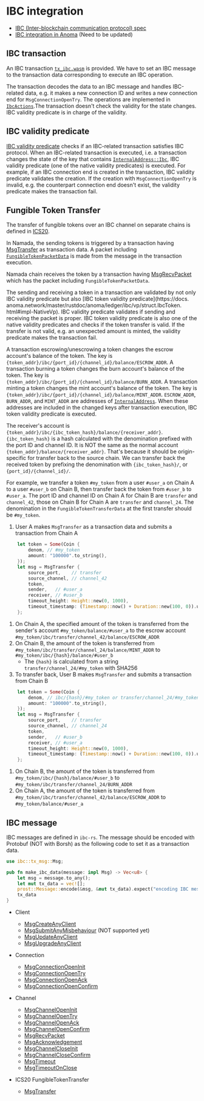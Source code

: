 # IBC integration

* [IBC (Inter-blockchain communication protocol) spec](https://github.com/cosmos/ibc)
* [IBC integration in Anoma](https://github.com/anoma/anoma/blob/yuji/design_ibc/docs/src/explore/design/ledger/ibc.md) (Need to be updated)

## IBC transaction
An IBC transaction [`tx_ibc.wasm`](https://github.com/anoma/anoma/blob/fd4b7ab36929f47369ae82c82966891cb0ccc625/wasm/wasm_source/src/lib.rs#L224-L233) is provided. We have to set an IBC message to the transaction data corresponding to execute an IBC operation.

The transaction decodes the data to an IBC message and handles IBC-related data, e.g. it makes a new connection ID and writes a new connection end for `MsgConnectionOpenTry`. The operations are implemented in [`IbcActions`](https://docs.anoma.network/master/rustdoc/anoma/ledger/ibc/handler/trait.IbcActions.html).The transaction doesn't check the validity for the state changes. IBC validity predicate is in charge of the validity.

## IBC validity predicate
[IBC validity predicate](https://docs.anoma.network/master/rustdoc/anoma/ledger/ibc/vp/struct.Ibc.html#impl-NativeVp) checks if an IBC-related transaction satisfies IBC protocol. When an IBC-related transaction is executed, i.e. a transaction changes the state of the key that contains [`InternalAddress::Ibc`](https://docs.anoma.network/master/rustdoc/anoma/types/address/enum.InternalAddress.html#variant.Ibc), IBC validity predicate (one of the native validity predicates) is executed. For example, if an IBC connection end is created in the transaction, IBC validity predicate validates the creation. If the creation with `MsgConnectionOpenTry` is invalid, e.g. the counterpart connection end doesn't exist, the validity predicate makes the transaction fail.

## Fungible Token Transfer
The transfer of fungible tokens over an IBC channel on separate chains is defined in [ICS20](https://github.com/cosmos/ibc/blob/master/spec/app/ics-020-fungible-token-transfer/README.md).

In Namada, the sending tokens is triggered by a transaction having [MsgTransfer](https://github.com/informalsystems/ibc-rs/blob/0a952b295dbcf67bcabb79ce57ce92c9c8d7e5c6/modules/src/applications/ics20_fungible_token_transfer/msgs/transfer.rs#L20-L37) as transaction data. A packet including [`FungibleTokenPacketData`](https://docs.anoma.network/master/rustdoc/anoma/types/ibc/data/struct.FungibleTokenPacketData.html) is made from the message in the transaction execution.

Namada chain receives the token by a transaction having [MsgRecvPacket](https://github.com/informalsystems/ibc-rs/blob/0a952b295dbcf67bcabb79ce57ce92c9c8d7e5c6/modules/src/core/ics04_channel/msgs/recv_packet.rs#L19-L23) which has the packet including `FungibleTokenPacketData`.

The sending and receiving a token in a transaction are validated by not only IBC validity predicate but also [IBC token validity predicate](https://docs.
anoma.network/master/rustdoc/anoma/ledger/ibc/vp/struct.IbcToken.
html#impl-NativeVp). IBC validity predicate validates if sending and receiving the packet is proper. IBC token validity predicate is also one of the native validity predicates and checks if the token transfer is valid. If the transfer is not valid, e.g. an unexpected amount is minted, the validity predicate makes the transaction fail.

A transaction escrowing/unescrowing a token changes the escrow account's balance of the token. The key is `{token_addr}/ibc/{port_id}/{channel_id}/balance/ESCROW_ADDR`. A transaction burning a token changes the burn account's balance of the token. The key is `{token_addr}/ibc/{port_id}/{channel_id}/balance/BURN_ADDR`. A transaction minting a token changes the mint account's balance of the token. The key is `{token_addr}/ibc/{port_id}/{channel_id}/balance/MINT_ADDR`. `ESCROW_ADDR`, `BURN_ADDR`, and `MINT_ADDR` are addresses of [`InternalAddress`](https://docs.anoma.network/master/rustdoc/anoma/types/address/enum.InternalAddress.html). When these addresses are included in the changed keys after transaction execution, IBC token validity predicate is executed.

The receiver's account is `{token_addr}/ibc/{ibc_token_hash}/balance/{receiver_addr}`. `{ibc_token_hash}` is a hash calculated with the denomination prefixed with the port ID and channel ID. It is NOT the same as the normal account `{token_addr}/balance/{receiver_addr}`. That's because it should be origin-specific for transfer back to the source chain. We can transfer back the received token by prefixing the denomination with `{ibc_token_hash}/`, or `{port_id}/{channel_id}/`.

For example, we transfer a token `#my_token` from a user `#user_a` on Chain A to a user `#user_b` on Chain B, then transfer back the token from `#user_b` to `#user_a`. The port ID and channel ID on Chain A for Chain B are `transfer` and `channel_42`, those on Chain B for Chain A are `transfer` and `channel_24`. The denomination in the `FungibleTokenTransferData` at the first transfer should be `#my_token`.
1. User A makes `MsgTransfer` as a transaction data and submits a transaction from Chain A
```rust
    let token = Some(Coin {
        denom, // #my_token
        amount: "100000".to_string(),
    });
    let msg = MsgTransfer {
        source_port,    // transfer
        source_channel, // channel_42
        token,
        sender,   // #user_a
        receiver, // #user_b
        timeout_height: Height::new(0, 1000),
        timeout_timestamp: (Timestamp::now() + Duration::new(100, 0)).unwrap(),
    };
```
1. On Chain A, the specified amount of the token is transferred from the sender's account `#my_token/balance/#user_a` to the escrow account `#my_token/ibc/transfer/channel_42/balance/ESCROW_ADDR`
1. On Chain B, the amount of the token is transferred from `#my_token/ibc/transfer/channel_24/balance/MINT_ADDR` to `#my_token/ibc/{hash}/balance/#user_b`
    - The `{hash}` is calculated from a string `transfer/channel_24/#my_token` with SHA256
1. To transfer back, User B makes `MsgTransfer` and submits a transaction from Chain B
```rust
    let token = Some(Coin {
        denom, // ibc/{hash}/#my_token or transfer/channel_24/#my_token
        amount: "100000".to_string(),
    });
    let msg = MsgTransfer {
        source_port,    // transfer
        source_channel, // channel_24
        token,
        sender,   // #user_b
        receiver, // #user_a
        timeout_height: Height::new(0, 1000),
        timeout_timestamp: (Timestamp::now() + Duration::new(100, 0)).unwrap(),
    };
```
1. On Chain B, the amount of the token is transferred from `#my_token/ibc/{hash}/balance/#user_b` to `#my_token/ibc/transfer/channel_24/BURN_ADDR`
1. On Chain A, the amount of the token is transferred from `#my_token/ibc/transfer/channel_42/balance/ESCROW_ADDR` to `#my_token/balance/#user_a`

## IBC message

IBC messages are defined in `ibc-rs`. The message should be encoded with Protobuf (NOT with Borsh) as the following code to set it as a transaction data.

```rust
use ibc::tx_msg::Msg;

pub fn make_ibc_data(message: impl Msg) -> Vec<u8> {
    let msg = message.to_any();
    let mut tx_data = vec![];
    prost::Message::encode(&msg, &mut tx_data).expect("encoding IBC message shouldn't fail");
    tx_data
}
```

* Client
  - [MsgCreateAnyClient](https://github.com/informalsystems/ibc-rs/blob/5ddec6d2571b1376de7d9ebe7e353b3cd726c2d3/modules/src/core/ics02_client/msgs/create_client.rs#L19-L23)
  - [MsgSubmitAnyMisbehaviour](https://github.com/informalsystems/ibc-rs/blob/1448a2bbc817da10b183b8479548a12344ba0e9c/modules/src/core/ics02_client/msgs/misbehavior.rs#L17-L24) (NOT supported yet)
  - [MsgUpdateAnyClient](https://github.com/informalsystems/ibc-rs/blob/5ddec6d2571b1376de7d9ebe7e353b3cd726c2d3/modules/src/core/ics02_client/msgs/update_client.rs#L20-L24)
  - [MsgUpgradeAnyClient](https://github.com/informalsystems/ibc-rs/blob/1448a2bbc817da10b183b8479548a12344ba0e9c/modules/src/core/ics02_client/msgs/upgrade_client.rs#L24-L31)

* Connection
  - [MsgConnectionOpenInit](https://github.com/informalsystems/ibc-rs/blob/1448a2bbc817da10b183b8479548a12344ba0e9c/modules/src/core/ics03_connection/msgs/conn_open_init.rs#L21-L27)
  - [MsgConnectionOpenTry](https://github.com/informalsystems/ibc-rs/blob/1448a2bbc817da10b183b8479548a12344ba0e9c/modules/src/core/ics03_connection/msgs/conn_open_try.rs#L29-L38)
  - [MsgConnectionOpenAck](https://github.com/informalsystems/ibc-rs/blob/1448a2bbc817da10b183b8479548a12344ba0e9c/modules/src/core/ics03_connection/msgs/conn_open_ack.rs#L20-L27)
  - [MsgConnectionOpenConfirm](https://github.com/informalsystems/ibc-rs/blob/1448a2bbc817da10b183b8479548a12344ba0e9c/modules/src/core/ics03_connection/msgs/conn_open_confirm.rs#L19-L23)

* Channel
  - [MsgChannelOpenInit](https://github.com/informalsystems/ibc-rs/blob/1448a2bbc817da10b183b8479548a12344ba0e9c/modules/src/core/ics04_channel/msgs/chan_open_init.rs#L17-L21)
  - [MsgChannelOpenTry](https://github.com/informalsystems/ibc-rs/blob/1448a2bbc817da10b183b8479548a12344ba0e9c/modules/src/core/ics04_channel/msgs/chan_open_try.rs#L22-L29)
  - [MsgChannelOpenAck](https://github.com/informalsystems/ibc-rs/blob/1448a2bbc817da10b183b8479548a12344ba0e9c/modules/src/core/ics04_channel/msgs/chan_open_ack.rs#L18-L25)
  - [MsgChannelOpenConfirm](https://github.com/informalsystems/ibc-rs/blob/1448a2bbc817da10b183b8479548a12344ba0e9c/modules/src/core/ics04_channel/msgs/chan_open_confirm.rs#L18-L23)
  - [MsgRecvPacket](https://github.com/informalsystems/ibc-rs/blob/1448a2bbc817da10b183b8479548a12344ba0e9c/modules/src/core/ics04_channel/msgs/recv_packet.rs#L19-L23)
  - [MsgAcknowledgement](https://github.com/informalsystems/ibc-rs/blob/1448a2bbc817da10b183b8479548a12344ba0e9c/modules/src/core/ics04_channel/msgs/acknowledgement.rs#L19-L24)
  - [MsgChannelCloseInit](https://github.com/informalsystems/ibc-rs/blob/1448a2bbc817da10b183b8479548a12344ba0e9c/modules/src/core/ics04_channel/msgs/chan_close_init.rs#L18-L22)
  - [MsgChannelCloseConfirm](https://github.com/informalsystems/ibc-rs/blob/1448a2bbc817da10b183b8479548a12344ba0e9c/modules/src/core/ics04_channel/msgs/chan_close_confirm.rs#L20-L25)
  - [MsgTimeout](https://github.com/informalsystems/ibc-rs/blob/1448a2bbc817da10b183b8479548a12344ba0e9c/modules/src/core/ics04_channel/msgs/timeout.rs#L19-L24)
  - [MsgTimeoutOnClose](https://github.com/informalsystems/ibc-rs/blob/1448a2bbc817da10b183b8479548a12344ba0e9c/modules/src/core/ics04_channel/msgs/timeout_on_close.rs#L18-L23)

* ICS20 FungibleTokenTransfer
  - [MsgTransfer](https://github.com/informalsystems/ibc-rs/blob/1448a2bbc817da10b183b8479548a12344ba0e9c/modules/src/applications/ics20_fungible_token_transfer/msgs/transfer.rs#L20-L37)
